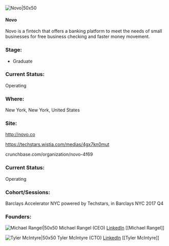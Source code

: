 

![Novo|50x50](https://apimg.techstars.com/connect/images/image_files/5d727d85a36c1109650000a9/original/38779957_2052385741473145_6476735876922605568_n.png)

#### Novo
Novo is a fintech that offers a banking platform to meet the needs of small businesses for free business checking and faster money movement.

### Stage: 
 - Graduate 

### Current Status: 
Operating

### Where:
New York, New York, United States

### Site:
http://novo.co

https://techstars.wistia.com/medias/4gx7kn0mut

crunchbase.com/organization/novo-4f69

### Current Status: 
Operating

### Cohort/Sessions: 
Barclays Accelerator NYC powered by Techstars, in Barclays NYC 2017 Q4

### Founders: 

![Michael Rangel|50x50](https://apimg.techstars.com/connect/images/image_files/59ed11609c66a9588f000000/original/Photo_1.jpg) Michael Rangel (CEO) [LinkedIn](https://linkedin.com/in/michael-rangel-398772119) [[Michael Rangel]]

![Tyler McIntyre|50x50](https://apimg.techstars.com/connect/images/image_files/59ed0cbdc9aec758dd000024/original/headshot.jpg) Tyler McIntyre (CTO) [LinkedIn](https://linkedin.com/in/tylermcintyre) [[Tyler McIntyre]]


